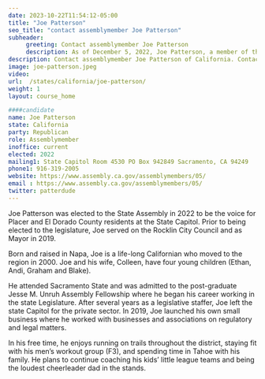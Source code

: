 ```yaml
---
date: 2023-10-22T11:54:12-05:00
title: "Joe Patterson"
seo_title: "contact assemblymember Joe Patterson"
subheader:
     greeting: Contact assemblymember Joe Patterson
     description: As of December 5, 2022, Joe Patterson, a member of the Republican Party, holds the position of California State Assembly representative for the 5th district, following his successful election in 2022.
description: Contact assemblymember Joe Patterson of California. Contact information for Joe Patterson includes email address, phone number, and mailing address.
image: joe-patterson.jpeg
video:
url:  /states/california/joe-patterson/
weight: 1
layout: course_home

####candidate
name: Joe Patterson
state: California
party: Republican
role: Assemblymember
inoffice: current
elected: 2022
mailing1: State Capitol Room 4530 PO Box 942849 Sacramento, CA 94249
phone1: 916-319-2005
website: https://www.assembly.ca.gov/assemblymembers/05/
email : https://www.assembly.ca.gov/assemblymembers/05/
twitter: patterdude
---
```


Joe Patterson was elected to the State Assembly in 2022 to be the voice for Placer and El Dorado County residents at the State Capitol.  Prior to being elected to the legislature, Joe served on the Rocklin City Council and as Mayor in 2019.

Born and raised in Napa, Joe is a life-long Californian who moved to the region in 2000.  Joe and his wife, Colleen, have four young children (Ethan, Andi, Graham and Blake).

He attended Sacramento State and was admitted to the post-graduate Jesse M. Unruh Assembly Fellowship where he began his career working in the state Legislature.  After several years as a legislative staffer, Joe left the state Capitol for the private sector.  In 2019, Joe launched his own small business where he worked with businesses and associations on regulatory and legal matters.

In his free time, he enjoys running on trails throughout the district, staying fit with his men’s workout group (F3), and spending time in Tahoe with his family.  He plans to continue coaching his kids’ little league teams and being the loudest cheerleader dad in the stands.
